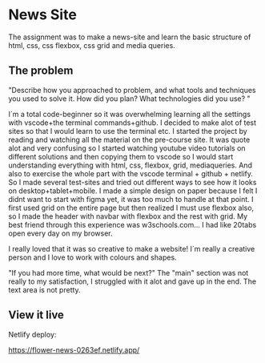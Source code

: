 # News Site

The assignment was to make a news-site and learn the basic structure of html, css, css flexbox, css grid and media queries.

## The problem

"Describe how you approached to problem, and what tools and techniques you used to solve it. How did you plan? What technologies did you use? "

I´m a total code-beginner so it was overwhelming learning all the settings with vscode+the terminal commands+github. I decided to make alot of test sites so that I would learn to use the terminal etc.
I started the project by reading and watching all the material on the pre-course site. It was quote alot and very confusing so I started watching youtube video tutorials on different solutions and then copying them to vscode so I would start understanding everything with html, css, flexbox, grid, mediaqueries. And also to exercise the whole part with the vscode terminal + github + netlify. So I made several test-sites and tried out different ways to see how it looks on desktop+tablet+mobile. I made a simple design on paper because I felt I didnt want to start with figma yet, it was too much to handle at that point.
I first used grid on the entire page but then realized I must use flexbox also, so I made the header with navbar with flexbox and the rest with grid. 
My best friend through this experience was w3schools.com... I had like 20tabs open every day on my browser.

I really loved that it was so creative to make a website! I´m really a creative person and I love to work with colours and shapes. 

"If you had more time, what would be next?"
The "main" section was not really to my satisfaction, I struggled with it alot and gave up in the end. The text area is not pretty.

## View it live


Netlify deploy:

https://flower-news-0263ef.netlify.app/
